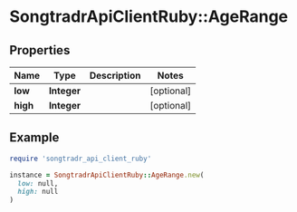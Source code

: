 # SongtradrApiClientRuby::AgeRange

## Properties

| Name | Type | Description | Notes |
| ---- | ---- | ----------- | ----- |
| **low** | **Integer** |  | [optional] |
| **high** | **Integer** |  | [optional] |

## Example

```ruby
require 'songtradr_api_client_ruby'

instance = SongtradrApiClientRuby::AgeRange.new(
  low: null,
  high: null
)
```

